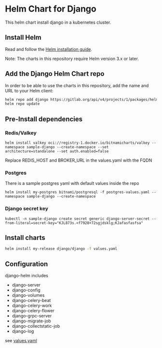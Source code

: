 # Helm Chart for Django
This helm chart install django in a kubernetes cluster.

## Install Helm
Read and follow the [Helm installation guide](https://helm.sh/docs/intro/install/).

Note: The charts in this repository require Helm version 3.x or later.

## Add the Django Helm Chart repo
In order to be able to use the charts in this repository, add the name and URL to your Helm client:
```bash
helm repo add django https://gitlab.org/api/v4/projects/1/packages/helm/stable --username xxxxxxxx --password xxxxxxxxxxx
helm repo update
```

## Pre-Install dependencies
### Redis/Valkey
```
helm install valkey oci://registry-1.docker.io/bitnamicharts/valkey --namespace sample-django --create-namespace --set architecture=standalone --set auth.enabled=false
```
Replace REDIS_HOST and BROKER_URL in the values.yaml with the FQDN 
### Postgres
There is a sample postgres yaml with default values inside the repo
```
helm install my-postgres bitnami/postgresql -f postgres-values.yaml --namespace sample-django --create-namespace
```
### Django secret key
```
kubectl -n sample-django create secret generic django-server-secret --from-literal=secret-key="KJL873s.<f7928+72sgjdsklg;KJafasfasfsa"
```
## Install charts
```bash
helm install my-release django/django -f values.yaml
```

## Configuration
django-helm includes

* django-server
* django-config
* django-volumes
* django-celery-beat
* django-celery-work
* django-celery-flower
* django-grpc-server
* django-migrate-job
* django-collectstatic-job
* django-log

see [values.yaml](https://github.com/jvdiago/django-helm-template/src/master/values.yaml)
